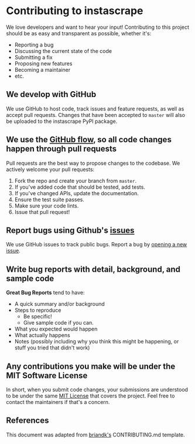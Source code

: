 # Contributing to instascrape
We love developers and want to hear your input! Contributing to this project should be as easy and transparent as possible, whether it's:

- Reporting a bug
- Discussing the current state of the code
- Submitting a fix
- Proposing new features
- Becoming a maintainer
- etc. 

## We develop with GitHub
We use GitHub to host code, track issues and feature requests, as well as accept pull requests. Changes that have been accepted to `master` will also be uploaded to the instascrape PyPI package.

## We use the [GitHub flow](https://guides.github.com/introduction/flow/), so all code changes happen through pull requests
Pull requests are the best way to propose changes to the codebase. We actively welcome your pull requests:

1. Fork the repo and create your branch from `master`.
2. If you've added code that should be tested, add tests.
3. If you've changed APIs, update the documentation.
4. Ensure the test suite passes.
5. Make sure your code lints.
6. Issue that pull request!

## Report bugs using Github's [issues](https://github.com/chris-greening/instascrape/issues)
We use GitHub issues to track public bugs. Report a bug by [opening a new issue](https://github.com/chris-greening/instascrape/issues/new/choose).

## Write bug reports with detail, background, and sample code

**Great Bug Reports** tend to have:

- A quick summary and/or background
- Steps to reproduce
  - Be specific!
  - Give sample code if you can. 
- What you expected would happen
- What actually happens
- Notes (possibly including why you think this might be happening, or stuff you tried that didn't work)

<!-- ## Use a consistent coding style
This project uses [black](https://pypi.org/project/black/) coding style to maintain consistency and readability. Please install [pre-commit first](https://pre-commit.com/#quick-start) to first as discussed below.
## Install pre-commit
`pre-commit` is now used to check the codebase has been formatted across the entire project.
But before installing pre-commit, you need to first have [isort](https://github.com/timothycrosley/isort), [black](https://github.com/ambv/black) & [flake8](https://gitlab.com/pycqa/flake8) installed into your local machine. This is so when you commit any changes pre-commit automatically runs first then, warns you of unformatted code or errors.
You can just run these commands separately against your code (e.g. with black the command would look like `black path/to/your/python/code.py` ) before committing changes.
-->

## Any contributions you make will be under the MIT Software License
In short, when you submit code changes, your submissions are understood to be under the same [MIT License](http://choosealicense.com/licenses/mit/) that covers the project. Feel free to contact the maintainers if that's a concern.

## References
This document was adapted from [briandk's](https://gist.github.com/briandk/3d2e8b3ec8daf5a27a62) CONTRIBUTING.md template.
